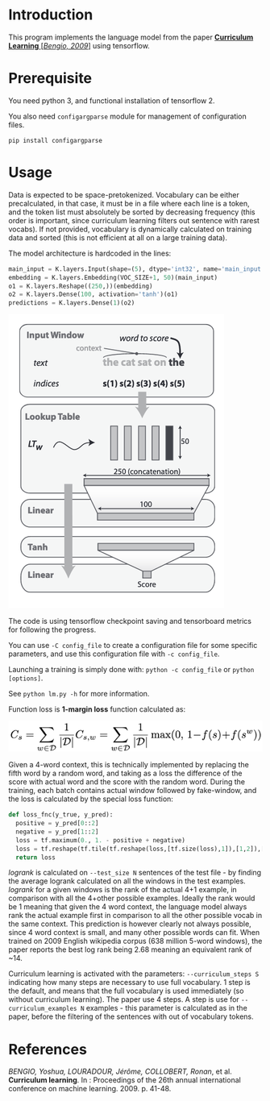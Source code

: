 # Introduction

This program implements the language model from the paper [**Curriculum Learning** [*Bengio, 2009*]](#references) using tensorflow.


# Prerequisite

You need python 3, and functional installation of tensorflow 2.

You also need `configargparse` module for management of configuration files.

```
pip install configargparse
```

# Usage

Data is expected to be space-pretokenized. Vocabulary can be either precalculated, in that case, it must be in a file where each line is a token, and the token list must absolutely be sorted by decreasing frequency (this order is important, since curriculum learning filters out sentence with rarest vocabs).
If not provided, vocabulary is dynamically calculated on training data and sorted (this is not efficient at all on a large training data).

The model architecture is hardcoded in the lines:

```python
main_input = K.layers.Input(shape=(5), dtype='int32', name='main_input')
embedding = K.layers.Embedding(VOC_SIZE+1, 50)(main_input)
o1 = K.layers.Reshape((250,))(embedding)
o2 = K.layers.Dense(100, activation='tanh')(o1)
predictions = K.layers.Dense(1)(o2)
```

![Network architecture](LMArchitecture.png)

The code is using tensorflow checkpoint saving and tensorboard metrics for following the progress.

You can use `-C config_file` to create a configuration file for some specific parameters, and use this configuration file with `-c config_file`.

Launching a training is simply done with: `python -c config_file` or `python [options]`.

See `python lm.py -h` for more information.

Function loss is **1-margin loss** function calculated as:

![1-margin loss](1marginloss.png)

Given a 4-word context, this is technically implemented by replacing the fifth word by a random word, and taking as a loss the difference of the score with actual word and the score with the random word. During the training, each batch contains actual window followed by fake-window, and the loss is calculated by the special loss function:

```python
def loss_fnc(y_true, y_pred):
  positive = y_pred[0::2]
  negative = y_pred[1::2]
  loss = tf.maximum(0., 1. - positive + negative)
  loss = tf.reshape(tf.tile(tf.reshape(loss,[tf.size(loss),1]),[1,2]),[2*tf.size(loss)])
  return loss
```

*logrank* is calculated on `--test_size N` sentences of the test file - by finding the average logrank calculated on all the windows in the test examples. *logrank* for a given windows is the rank of the actual 4+1 example, in comparison with all the 4+other possible examples. Ideally the rank would be 1 meaning that given the 4 word context, the language model always rank the actual example first in comparison to all the other possible vocab in the same context. This prediction is however clearly not always possible, since 4 word context is small, and many other possible words can fit. When trained on 2009 English wikipedia corpus (638 million 5-word windows), the paper reports the best log rank being 2.68 meaning an equivalent rank of \~14.

Curriculum learning is activated with the parameters: `--curriculum_steps S` indicating how many steps are necessary to use full vocabulary. 1 step is the default, and means that the full vocabulary is used immediately (so without curriculum learning). The paper use 4 steps. A step is use for `--curriculum_examples N` examples - this parameter is calculated as in the paper, before the filtering of the sentences with out of vocabulary tokens.

# References

_BENGIO, Yoshua, LOURADOUR, Jérôme, COLLOBERT, Ronan_, et al. **Curriculum learning**. In : Proceedings of the 26th annual international conference on machine learning. 2009. p. 41-48.
